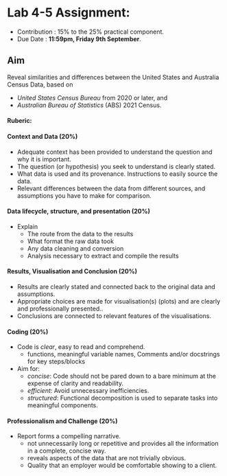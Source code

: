 # Lab 4-5 Assignment: 
  - Contribution : 15% to the 25% practical component.
  - Due Date : **11:59pm, Friday 9th September**.


## Aim

Reveal similarities and differences between the United States and Australia Census Data, based on
* _United States Census Bureau_ from 2020 or later, and
* _Australian Bureau of Statistics_ (ABS) 2021 Census.

#### Ruberic: 
#### Context and Data \(20%\)

- Adequate context has been provided to understand the question and why it is important.
- The question \(or hypothesis\) you seek to understand is clearly stated.
- What data is used and its provenance. Instructions to easily source the data.
- Relevant differences between the data from different sources, and assumptions you have to make for comparison.

#### Data lifecycle, structure, and presentation (20%)
- Explain
  - The route from the data to the results 
  - What format the raw data took
  - Any data cleaning and conversion
  - Analysis necessary to extract and compile the results

#### Results, Visualisation and Conclusion \(20%\)
- Results are clearly stated and connected back to the original data and assumptions.
- Appropriate choices are made for visualisation\(s\) \(plots\) and are clearly and professionally presented..
- Conclusions are connected to relevant features of the visualisations.

#### Coding \(20%\)
- Code is _clear_, easy to read and comprehend. 
  - functions, meaningful variable names, Comments and/or docstrings for key steps/blocks
- Aim for:
  - _concise_: Code should not be pared down to a bare minimum at the expense of clarity and readability.
  - _efficient_: Avoid unnecessary inefficiencies.
  - _structured_: Functional decomposition is used to separate tasks into meaningful components.

#### Professionalism and Challenge \(20%\)
- Report forms a compelling narrative.
  - not unnecessarily long or repetitive and provides all the information in a complete, concise way.
  - reveals aspects of the data that are not trivially obvious.
  - Quality that an employer would be comfortable showing to a client.
